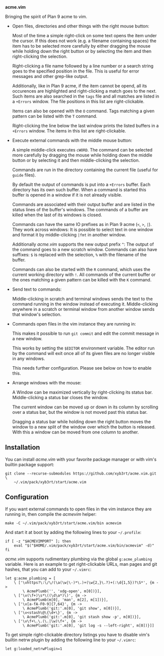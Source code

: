 **acme.vim**

Bringing the spirit of Plan 9 acme to vim.

* Open files, directories and other things with the right mouse button:

	Most of the time a simple right-click on some text opens the item under
	the cursor. If this does not work (e.g. a filename containing spaces)
	the item has to be selected more carefully by either dragging the mouse
	while holding down the right button or by selecting the item and then
	right-clicking the selection.

	Right-clicking a file name followed by a line number or a search string
	goes to the specified position in the file. This is useful for error
	messages and other grep-like output.

	Additionally, like in Plan 9 acme, if the item cannot be opend, all its
	occurences are highlighted and right-clicking a match goes to the next.
	Such items are also searched in the `tags` file and all matches are
	listed in a `+Errors` window. The file positions in this list are
	right-clickable.

	Items can also be opened with the `O` command. Tags matching a given
	pattern can be listed with the `T` command.

	Right-clicking the line below the last window prints the listed buffers
	in a `+Errors` window. The items in this list are right-clickable.

* Execute external commands with the middle mouse button:

	A simple middle-click executes `cWORD`. The command can be selected
	more carefully by dragging the mouse while holding down the middle
	button or by selecting it and then middle-clicking the selection.

	Commands are run in the directory containing the current file (useful
	for `guide` files).

	By default the output of commands is put into a `+Errors` buffer.
	Each directory has its own such buffer. When a command is started this
	buffer is opened in a window if it is not already visible.

	Commands are associated with their output buffer and are listed in the
	status lines of the buffer's windows. The commands of a buffer are
	killed when the last of its windows is closed.

	Commands can have the same IO prefixes as in Plan 9 acme (`<`, `>`,
	`|`). They work across windows: It is possible to select text in one
	window and format it by middle-clicking `|fmt` in another window.

	Additionally *acme.vim* supports the new output prefix `^`: The output
	of the command goes to a new scratch window. Commands can also have
	suffixes: `$` is replaced with the selection, `%` with the filename of
	the buffer.

	Commands can also be started with the `R` command, which uses the
	current working directory with `!`. All commands of the current buffer
	or the ones matching a given pattern can be killed with the `K`
	command.

* Send text to commands:

	Middle-clicking in scratch and terminal windows sends the text to the
	command running in the window instead of executing it. Middle-clicking
	anywhere in a scratch or terminal window from another window sends that
	window's selection.

* Commands open files in the vim instance they are running in:

	This makes it possible to run `git commit` and edit the commit message
	in a new window.

	This works by setting the `$EDITOR` environment variable. The editor
	run by the command will exit once all of its given files are no longer
	visible in any windows.

	This needs further configuration. Please see below on how to enable
	this.

* Arrange windows with the mouse:

	A Window can be maximized vertically by right-clicking its status bar.
	Middle-clicking a status bar closes the window.

	The current window can be moved up or down in its column by scrolling
	over a status bar, but the window is not moved past this status bar.

	Dragging a status bar while holding down the right button moves the
	window to a new split of the window over which the button is released.
	With this a window can be moved from one column to another.


Installation
------------

You can install *acme.vim* with your favorite package manager or with vim's
builtin package support:

```
git clone --recurse-submodules https://github.com/xyb3rt/acme.vim.git \
	~/.vim/pack/xyb3rt/start/acme.vim
```


Configuration
-------------

If you want external commands to open files in the vim instance they are
running in, then compile the *acmevim* helper:

```
make -C ~/.vim/pack/xyb3rt/start/acme.vim/bin acmevim
```

And start it at boot by adding the following lines to your `~/.profile`:

```
if [ -z "$ACMEVIMPORT" ]; then
	eval "$("$HOME/.vim/pack/xyb3rt/start/acme.vim/bin/acmevim" -d)"
fi
```

*acme.vim* supports rudimentary plumbing via the global `g:acme_plumbing`
variable. Here is an example to get right-clickable URLs, man pages and git
hashes, that you can add to your `~/.vimrc`:

```
let g:acme_plumbing = [
	\ ['\vhttps?\:\/\/(\a(\w|\-)*\.)+(\w{2,}\.?)+(:\d{1,5})?\S*', {m ->
		\ AcmePlumb('', 'xdg-open', m[0])}],
	\ ['\v(\f+)\s*\((\d\a*)\)', {m ->
		\ AcmePlumb(m[0], 'man', m[2], m[1])}],
	\ ['\v[a-fA-F0-9]{7,64}', {m ->
		\ AcmePlumb('git:'.m[0], 'git show', m[0])}],
	\ ['\v<stash\@\{\d+\}', {m ->
		\ AcmePlumb('git:'.m[0], 'git stash show -p', m[0])}],
	\ ['\v\f+\.\.(\.|\w)\f+', {m ->
		\ AcmePlumb('git:'.m[0], 'git log -s --left-right', m[0])}]]
```

To get simple right-clickable directory listings you have to disable vim's
builtin netrw plugin by adding the following line to your `~/.vimrc`:

```
let g:loaded_netrwPlugin=1
```
